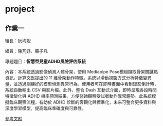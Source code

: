 # project
## 作業一

組長：阮均婗

組員：陳芃妤、蘇子凡

專題題目：**智慧型兒童ADHD風險評估系統**

內容：本系統透過影像偵測人體骨架，使用 Mediapipe Pose模組擷取骨架關鍵點資訊，計算文獻提出的 11 維骨架動作特徵。系統以滑動視窗方式分析特徵變異量，並透過訓練好的模型偵測異常行為。使用者可在即時畫面中看到錄影倒計時，系統自動輸出 CSV 與影片檔。此外，整合 Dash 互動式介面，即時呈現各段時間特徵變化與 ADHD 機率預測結果，方便醫師觀察受試者動作異常趨勢。此系統模擬臨床觀察流程，有助於 ADHD 診斷的客觀化與標準化，未來可整合更多資料與深度學習模型，提高臨床準確度與可靠性。

[參考文獻](https://capmh.biomedcentral.com/articles/10.1186/s13034-024-00749-5) 
